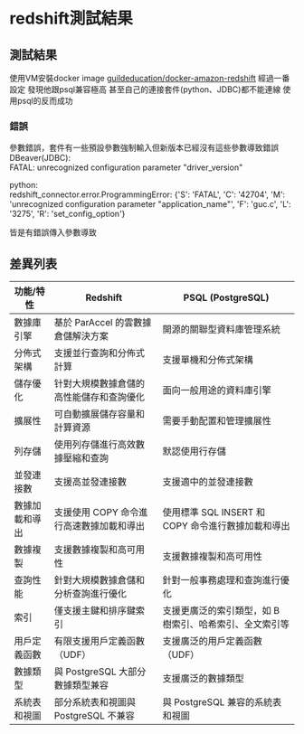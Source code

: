 # redshift測試結果

## 測試結果
使用VM安裝docker image [guildeducation/docker-amazon-redshift](https://hub.docker.com/r/guildeducation/docker-amazon-redshift)
經過一番設定
發現他跟psql兼容極高 甚至自己的連接套件(python、JDBC)都不能連線 使用psql的反而成功

### 錯誤
參數錯誤，套件有一些預設參數強制輸入但新版本已經沒有這些參數導致錯誤<br>
DBeaver(JDBC):<br>
FATAL: unrecognized configuration parameter "driver_version"

python:<br>
redshift_connector.error.ProgrammingError: {'S': 'FATAL', 'C': '42704', 'M': 'unrecognized configuration parameter "application_name"', 'F': 'guc.c', 'L': '3275', 'R': 'set_config_option'}

皆是有錯誤傳入參數導致


## 差異列表

| 功能/特性   | Redshift                                      | PSQL (PostgreSQL)                             |
|-------------|-----------------------------------------------|-----------------------------------------------|
| 數據庫引擎   | 基於 ParAccel 的雲數據倉儲解決方案              | 開源的關聯型資料庫管理系統                        |
| 分佈式架構   | 支援並行查詢和分佈式計算                          | 支援單機和分佈式架構                              |
| 儲存優化     | 针對大規模數據倉儲的高性能儲存和查詢優化            | 面向一般用途的資料庫引擎                          |
| 擴展性       | 可自動擴展儲存容量和計算資源                      | 需要手動配置和管理擴展性                            |
| 列存儲       | 使用列存儲進行高效數據壓縮和查詢                    | 默認使用行存儲                                    |
| 並發連接數   | 支援高並發連接數                                 | 支援適中的並發連接數                              |
| 數據加載和導出 | 支援使用 COPY 命令進行高速數據加載和導出            | 使用標準 SQL INSERT 和 COPY 命令進行數據加載和導出   |
| 數據複製     | 支援數據複製和高可用性                            | 支援數據複製和高可用性                              |
| 查詢性能     | 針對大規模數據倉儲和分析查詢進行優化                | 針對一般事務處理和查詢進行優化                        |
| 索引         | 僅支援主鍵和排序鍵索引                            | 支援更廣泛的索引類型，如 B 樹索引、哈希索引、全文索引等 |
| 用戶定義函數 | 有限支援用戶定義函數（UDF）                       | 支援廣泛的用戶定義函數（UDF）                        |
| 數據類型     | 與 PostgreSQL 大部分數據類型兼容                  | 支援廣泛的數據類型                                  |
| 系統表和視圖 | 部分系統表和視圖與 PostgreSQL 不兼容               | 與 PostgreSQL 兼容的系統表和視圖                     |
